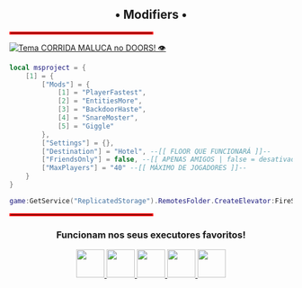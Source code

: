 
<h2 align="center"> • Modifiers • </h2>
<hr style="border: 2px solid red; width: 50%;">

[![Tema CORRIDA MALUCA no DOORS! 👁️](https://img.youtube.com/vi/tGmZlo4ulQI/maxresdefault.jpg)](https://youtu.be/tGmZlo4ulQI)
```lua
local msproject = {
    [1] = {
        ["Mods"] = {
            [1] = "PlayerFastest",
            [2] = "EntitiesMore",
            [3] = "BackdoorHaste",
            [4] = "SnareMoster",
            [5] = "Giggle"
        },
        ["Settings"] = {},
        ["Destination"] = "Hotel", --[[ FLOOR QUE FUNCIONARÁ ]]--
        ["FriendsOnly"] = false, --[[ APENAS AMIGOS | false = desativado | true = ativado ]]--
        ["MaxPlayers"] = "40" --[[ MÁXIMO DE JOGADORES ]]--
    }
}

game:GetService("ReplicatedStorage").RemotesFolder.CreateElevator:FireServer(unpack(msproject))
```
<hr style="border: 2px solid red; width: 50%;">

<h3 align="center">Funcionam nos seus executores favoritos!</h3>
<p align="center">
  <a href="https://deltaexploits.gg/">
    <img src="https://deltaexploits.gg/favicon.ico" width="50">
  </a>
  <a href="https://krnl.cat/">
    <img src="https://krnl.cat/favicon.ico" width="50">
  </a>
  <a href="https://fluxus-team.net/download/">
    <img src="https://fluxus-team.net/wp-content/uploads/2024/03/Fluxus-icon.webp" width="50">
  </a>
  <a href="https://codex.lol/">
    <img src="https://codex.lol/favicon.ico" width="50">
  </a>
  <a href="https://arceusx.com/">
    <img src="https://arceusx.com/wp-content/uploads/2022/08/arceusx-logo.png" width="50">
  </a>
</p>

